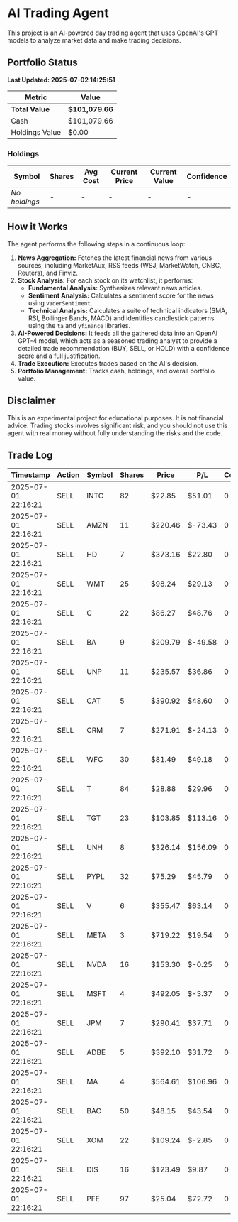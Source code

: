 # AI Trading Agent

This project is an AI-powered day trading agent that uses OpenAI's GPT models to analyze market data and make trading decisions.

## Portfolio Status

<!--PORTFOLIO_STATUS_START-->
**Last Updated: 2025-07-02 14:25:51**

| Metric | Value |
|---|---|
| **Total Value** | **$101,079.66** |
| Cash | $101,079.66 |
| Holdings Value | $0.00 |

### Holdings
| Symbol | Shares | Avg Cost | Current Price | Current Value | Confidence |
|---|---|---|---|---|---|
| *No holdings* | - | - | - | - | - |

<!--PORTFOLIO_STATUS_END-->

## How it Works

The agent performs the following steps in a continuous loop:

1.  **News Aggregation:** Fetches the latest financial news from various sources, including MarketAux, RSS feeds (WSJ, MarketWatch, CNBC, Reuters), and Finviz.
2.  **Stock Analysis:** For each stock on its watchlist, it performs:
    *   **Fundamental Analysis:** Synthesizes relevant news articles.
    *   **Sentiment Analysis:** Calculates a sentiment score for the news using `vaderSentiment`.
    *   **Technical Analysis:** Calculates a suite of technical indicators (SMA, RSI, Bollinger Bands, MACD) and identifies candlestick patterns using the `ta` and `yfinance` libraries.
3.  **AI-Powered Decisions:** It feeds all the gathered data into an OpenAI GPT-4 model, which acts as a seasoned trading analyst to provide a detailed trade recommendation (BUY, SELL, or HOLD) with a confidence score and a full justification.
4.  **Trade Execution:** Executes trades based on the AI's decision.
5.  **Portfolio Management:** Tracks cash, holdings, and overall portfolio value.

## Disclaimer

This is an experimental project for educational purposes. It is not financial advice. Trading stocks involves significant risk, and you should not use this agent with real money without fully understanding the risks and the code.

## Trade Log

<!--TRADE_LOG_START-->
| Timestamp | Action | Symbol | Shares | Price | P/L | Confidence |
|---|---|---|---|---|---|---|
| 2025-07-01 22:16:21 | SELL | INTC | 82 | $22.85 | $51.01 | 0 |
| 2025-07-01 22:16:21 | SELL | AMZN | 11 | $220.46 | $-73.43 | 0 |
| 2025-07-01 22:16:21 | SELL | HD | 7 | $373.16 | $22.80 | 0 |
| 2025-07-01 22:16:21 | SELL | WMT | 25 | $98.24 | $29.13 | 0 |
| 2025-07-01 22:16:21 | SELL | C | 22 | $86.27 | $48.76 | 0 |
| 2025-07-01 22:16:21 | SELL | BA | 9 | $209.79 | $-49.58 | 0 |
| 2025-07-01 22:16:21 | SELL | UNP | 11 | $235.57 | $36.86 | 0 |
| 2025-07-01 22:16:21 | SELL | CAT | 5 | $390.92 | $48.60 | 0 |
| 2025-07-01 22:16:21 | SELL | CRM | 7 | $271.91 | $-24.13 | 0 |
| 2025-07-01 22:16:21 | SELL | WFC | 30 | $81.49 | $49.18 | 0 |
| 2025-07-01 22:16:21 | SELL | T | 84 | $28.88 | $29.96 | 0 |
| 2025-07-01 22:16:21 | SELL | TGT | 23 | $103.85 | $113.16 | 0 |
| 2025-07-01 22:16:21 | SELL | UNH | 8 | $326.14 | $156.09 | 0 |
| 2025-07-01 22:16:21 | SELL | PYPL | 32 | $75.29 | $45.79 | 0 |
| 2025-07-01 22:16:21 | SELL | V | 6 | $355.47 | $63.14 | 0 |
| 2025-07-01 22:16:21 | SELL | META | 3 | $719.22 | $19.54 | 0 |
| 2025-07-01 22:16:21 | SELL | NVDA | 16 | $153.30 | $-0.25 | 0 |
| 2025-07-01 22:16:21 | SELL | MSFT | 4 | $492.05 | $-3.37 | 0 |
| 2025-07-01 22:16:21 | SELL | JPM | 7 | $290.41 | $37.71 | 0 |
| 2025-07-01 22:16:21 | SELL | ADBE | 5 | $392.10 | $31.72 | 0 |
| 2025-07-01 22:16:21 | SELL | MA | 4 | $564.61 | $106.96 | 0 |
| 2025-07-01 22:16:21 | SELL | BAC | 50 | $48.15 | $43.54 | 0 |
| 2025-07-01 22:16:21 | SELL | XOM | 22 | $109.24 | $-2.85 | 0 |
| 2025-07-01 22:16:21 | SELL | DIS | 16 | $123.49 | $9.87 | 0 |
| 2025-07-01 22:16:21 | SELL | PFE | 97 | $25.04 | $72.72 | 0 |

<!--TRADE_LOG_END--> 
